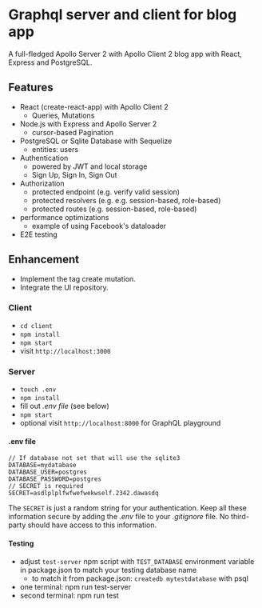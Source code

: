 # Graphql server and client for blog app

A full-fledged Apollo Server 2 with Apollo Client 2 blog app with React, Express and PostgreSQL. 

## Features

* React (create-react-app) with Apollo Client 2
  * Queries, Mutations
* Node.js with Express and Apollo Server 2
  * cursor-based Pagination
* PostgreSQL or Sqlite Database with Sequelize
  * entities: users
* Authentication
  * powered by JWT and local storage
  * Sign Up, Sign In, Sign Out
* Authorization
  * protected endpoint (e.g. verify valid session)
  * protected resolvers (e.g. e.g. session-based, role-based)
  * protected routes (e.g. session-based, role-based)
* performance optimizations
  * example of using Facebook's dataloader
* E2E testing

## Enhancement

* Implement the tag create mutation.
* Integrate the UI repository.

### Client

* `cd client`
* `npm install`
* `npm start`
* visit `http://localhost:3000`

### Server

* `touch .env`
* `npm install`
* fill out *.env file* (see below)
* `npm start`
* optional visit `http://localhost:8000` for GraphQL playground

#### .env file

```
// If database not set that will use the sqlite3
DATABASE=mydatabase
DATABASE_USER=postgres
DATABASE_PASSWORD=postgres
// SECRET is required 
SECRET=asdlplplfwfwefwekwself.2342.dawasdq
```

The `SECRET` is just a random string for your authentication. Keep all these information secure by adding the *.env* file to your *.gitignore* file. No third-party should have access to this information.

#### Testing

* adjust `test-server` npm script with `TEST_DATABASE` environment variable in package.json to match your testing database name
  * to match it from package.json: `createdb mytestdatabase` with psql
* one terminal: npm run test-server
* second terminal: npm run test

